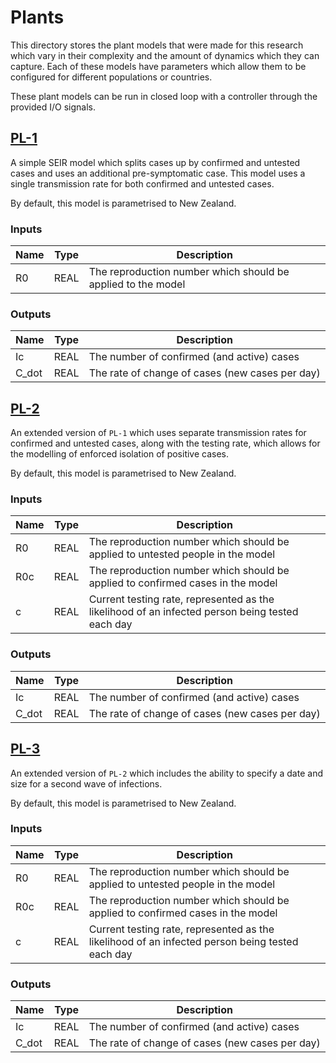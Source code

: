 # Plants

This directory stores the plant models that were made for this research which vary in their complexity and the amount of dynamics which they can capture.
Each of these models have parameters which allow them to be configured for different populations or countries.

These plant models can be run in closed loop with a controller through the provided I/O signals.

## [PL-1](pl1.yaml)

A simple SEIR model which splits cases up by confirmed and untested cases and uses an additional pre-symptomatic case.
This model uses a single transmission rate for both confirmed and untested cases.

By default, this model is parametrised to New Zealand.

### Inputs
| Name | Type | Description |
|---|---|---|
| R0 | REAL | The reproduction number which should be applied to the model |

### Outputs
| Name | Type | Description |
|---|---|---|
| Ic | REAL | The number of confirmed (and active) cases |
| C_dot | REAL | The rate of change of cases (new cases per day) |

## [PL-2](pl2.yaml)

An extended version of `PL-1` which uses separate transmission rates for confirmed and untested cases, along with the testing rate, which allows for the modelling of enforced isolation of positive cases.

By default, this model is parametrised to New Zealand.

### Inputs
| Name | Type | Description |
|---|---|---|
| R0 | REAL | The reproduction number which should be applied to untested people in the model |
| R0c | REAL | The reproduction number which should be applied to confirmed cases in the model |
| c | REAL | Current testing rate, represented as the likelihood of an infected person being tested each day |

### Outputs
| Name | Type | Description |
|---|---|---|
| Ic | REAL | The number of confirmed (and active) cases |
| C_dot | REAL | The rate of change of cases (new cases per day) |

## [PL-3](pl3.yaml)

An extended version of `PL-2` which includes the ability to specify a date and size for a second wave of infections.

By default, this model is parametrised to New Zealand.

### Inputs
| Name | Type | Description |
|---|---|---|
| R0 | REAL | The reproduction number which should be applied to untested people in the model |
| R0c | REAL | The reproduction number which should be applied to confirmed cases in the model |
| c | REAL | Current testing rate, represented as the likelihood of an infected person being tested each day |

### Outputs
| Name | Type | Description |
|---|---|---|
| Ic | REAL | The number of confirmed (and active) cases |
| C_dot | REAL | The rate of change of cases (new cases per day) |
